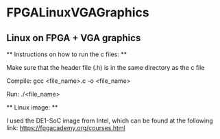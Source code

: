 # FPGALinuxVGAGraphics
## Linux on FPGA + VGA graphics 

** Instructions on how to run the c files: **

Make sure that the header file (.h) is in the same directory as the c file

Compile:
gcc <file_name>.c -o <file_name>

Run:
./<file_name>

** Linux image: **

 I used the DE1-SoC image from Intel, which can be found at the following link: https://fpgacademy.org/courses.html

